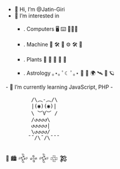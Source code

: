 - 👋 Hi, I’m @Jatin-Giri
- 👀 I’m interested in <ul type = 'square'>
 &nbsp; <li>. Computers 🖥 ⌨️ 👨🏻‍💻</li>
 &nbsp; <li>. Machine 🤖 🛠️ 🦾 ⚙️ 🛠️ 🔧 </li>
 &nbsp; <li>. Plants 🌳 🌾 🌱 🌲 🌿</li>
 &nbsp; <li>. Astrology  ｡⋆｡ ﾟ☾ ﾟ｡⋆ 🔭  🚀 🌍  🛰️ 🔬 🪐 </li>
 
</ul>
- 📎  I’m currently learning JavaScript, PHP
- <pre>
        /\︵-︵/\
        |(◉)(◉)|
        \ ︶V︶ /
        /↺↺↺↺\
        ↺↺↺↺↺|
        \↺↺↺↺/
       ¯¯/\¯/\¯¯¯
   </pre>

   🗿 🏙 𒅒 𒈔 𒅒 𒇫 𒄆     
<!--- - ☄️   
👩🏽‍💻 🤖🎯🗿🏙 ⌨️🔭 👨🏻‍💻🔬⚙️ 🛠️🔧📟 🚀    
⋆｡ﾟ🪐｡⋆｡ ﾟ☾ ﾟ｡⋆
🌌   ༘⋆₊ ⊹★🔭๋࣭ ⭑⋆｡˚    🪐  🛰️      
🃜🃚🃖🃁🂭🂺 🌍 
๑☆❕☆🦈☆๑ 
📸  👩‍🚀   🌲🌳🌿   
𒅒𒈔𒅒𒇫𒄆   
💞️ I’m looking to collaborate on ... 
- 📫 How to reach me ...   
- 😄 Pronouns: ...  
- ⚡ Fun fact: ...    
--->
<!---
Jatin-Giri/Jatin-Giri is a ✨ special ✨ repository because its `README.md` (this file) appears on your GitHub profile.
You can click the Preview link to take a look at your changes.
--->
